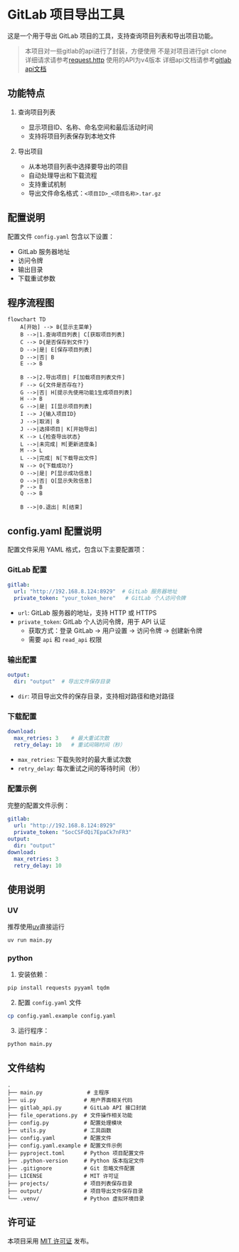 # GitLab 项目导出工具

这是一个用于导出 GitLab 项目的工具，支持查询项目列表和导出项目功能。
>本项目对一些gitlab的api进行了封装，方便使用
>不是对项目进行git clone
>详细请求请参考[request.http](request.http)
>使用的API为v4版本
>详细api文档请参考[gitlab api文档](https://docs.gitlab.com/api/rest/)

## 功能特点

1. 查询项目列表
   - 显示项目ID、名称、命名空间和最后活动时间
   - 支持将项目列表保存到本地文件

2. 导出项目
   - 从本地项目列表中选择要导出的项目
   - 自动处理导出和下载流程
   - 支持重试机制
   - 导出文件命名格式：`<项目ID>_<项目名称>.tar.gz`

## 配置说明

配置文件 `config.yaml` 包含以下设置：
- GitLab 服务器地址
- 访问令牌
- 输出目录
- 下载重试参数

## 程序流程图

```mermaid
flowchart TD
    A[开始] --> B{显示主菜单}
    B -->|1.查询项目列表| C[获取项目列表]
    C --> D{是否保存到文件?}
    D -->|是| E[保存项目列表]
    D -->|否| B
    E --> B
    
    B -->|2.导出项目| F[加载项目列表文件]
    F --> G{文件是否存在?}
    G -->|否| H[提示先使用功能1生成项目列表]
    H --> B
    G -->|是| I[显示项目列表]
    I --> J{输入项目ID}
    J -->|取消| B
    J -->|选择项目| K[开始导出]
    K --> L{检查导出状态}
    L -->|未完成| M[更新进度条]
    M --> L
    L -->|完成| N[下载导出文件]
    N --> O{下载成功?}
    O -->|是| P[显示成功信息]
    O -->|否| Q[显示失败信息]
    P --> B
    Q --> B
    
    B -->|0.退出| R[结束]
```

## config.yaml 配置说明

配置文件采用 YAML 格式，包含以下主要配置项：

### GitLab 配置
```yaml
gitlab:
  url: "http://192.168.8.124:8929"  # GitLab 服务器地址
  private_token: "your_token_here"   # GitLab 个人访问令牌
```

- `url`: GitLab 服务器的地址，支持 HTTP 或 HTTPS
- `private_token`: GitLab 个人访问令牌，用于 API 认证
  - 获取方式：登录 GitLab -> 用户设置 -> 访问令牌 -> 创建新令牌
  - 需要 `api` 和 `read_api` 权限

### 输出配置
```yaml
output:
  dir: "output"  # 导出文件保存目录
```

- `dir`: 项目导出文件的保存目录，支持相对路径和绝对路径

### 下载配置
```yaml
download:
  max_retries: 3    # 最大重试次数
  retry_delay: 10   # 重试间隔时间（秒）
```

- `max_retries`: 下载失败时的最大重试次数
- `retry_delay`: 每次重试之间的等待时间（秒）

### 配置示例
完整的配置文件示例：
```yaml
gitlab:
  url: "http://192.168.8.124:8929"
  private_token: "SocCSFdQi7EpaCk7nFR3"
output:
  dir: "output"
download:
  max_retries: 3
  retry_delay: 10
```

## 使用说明
### UV
推荐使用[uv](https://docs.astral.sh/uv/getting-started/installation/)直接运行
```
uv run main.py
```

### python
1. 安装依赖：
```bash
pip install requests pyyaml tqdm
```

2. 配置 `config.yaml` 文件
```bash
cp config.yaml.example config.yaml
```
3. 运行程序：
```bash
python main.py
 ```

## 文件结构

```
.
├── main.py              # 主程序
├── ui.py               # 用户界面相关代码
├── gitlab_api.py       # GitLab API 接口封装
├── file_operations.py  # 文件操作相关功能
├── config.py           # 配置处理模块
├── utils.py            # 工具函数
├── config.yaml         # 配置文件
├── config.yaml.example # 配置文件示例
├── pyproject.toml      # Python 项目配置文件
├── .python-version     # Python 版本指定文件
├── .gitignore          # Git 忽略文件配置
├── LICENSE             # MIT 许可证
├── projects/           # 项目列表保存目录
├── output/             # 项目导出文件保存目录
└── .venv/              # Python 虚拟环境目录
```

## 许可证

本项目采用 [MIT 许可证](LICENSE) 发布。
